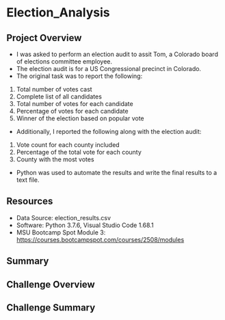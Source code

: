 # Election_Analysis


## Project Overview
- I was asked to perform an election audit to assit Tom, a Colorado board of elections committee employee.
- The election audit is for a US Congressional precinct in Colorado.
- The original task was to report the following: 
1.  Total number of votes cast
2.  Complete list of all candidates
3. Total number of votes for each candidate
4. Percentage of votes for each candidate
5. Winner of the election based on popular vote
- Additionally, I reported the following along with the election audit: 
1. Vote count for each county included
2. Percentage of the total vote for each county
3. County with the most votes
- Python was used to automate the results and write the final results to a text file.

## Resources
- Data Source: election_results.csv
- Software: Python 3.7.6, Visual Studio Code 1.68.1
- MSU Bootcamp Spot Module 3: https://courses.bootcampspot.com/courses/2508/modules

## Summary




## Challenge Overview

## Challenge Summary

